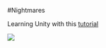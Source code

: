 #Nightmares

Learning Unity with this [tutorial](https://unity3d.com/learn/tutorials/projects/survival-shooter-tutorial)

![](Screenshots/chase.gif)
